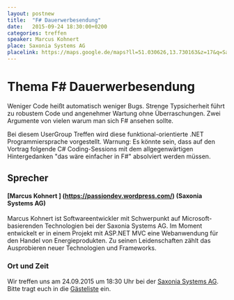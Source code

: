 ```yaml
---
layout: postnew
title:  "F# Dauerwerbesendung"
date:   2015-09-24 18:30:00+0200
categories: treffen
speaker: Marcus Kohnert
place: Saxonia Systems AG
placelink: https://maps.google.de/maps?ll=51.030626,13.730163&z=17&q=Saxonia+Systems+AG&output=classic&dg=ntvb
---
```

# Thema F# Dauerwerbesendung

Weniger Code heißt automatisch weniger Bugs. Strenge Typsicherheit führt
zu robustem Code und angenehmer Wartung ohne Überraschungen.
Zwei Argumente von vielen warum man sich F# ansehen sollte.
 
Bei diesem UserGroup Treffen wird diese funktional-orientierte .NET Programmiersprache vorgestellt.
Warnung: Es könnte sein, dass auf den Vortrag folgende C# Coding-Sessions mit dem allgegenwärtigen Hintergedanken
"das wäre einfacher in F#" absolviert werden müssen.

## Sprecher

#### [Marcus Kohnert ] (https://passiondev.wordpress.com/) (Saxonia Systems AG)
Marcus Kohnert ist Softwareentwickler mit Schwerpunkt auf Microsoft-basierenden Technologien bei der Saxonia Systems AG. Im Moment entwickelt er in einem Projekt mit ASP.NET MVC eine Webanwendung für den Handel von Energieprodukten. Zu seinen Leidenschaften zählt das Ausprobieren neuer Technologien und Frameworks.


### Ort und Zeit
Wir treffen uns am 24.09.2015 um 18:30 Uhr bei der [Saxonia Systems AG](http://www.saxsys.de/). Bitte tragt euch in die [Gästeliste](https://www.xing.com/events/dauerwerbesendung-1596891) ein.
